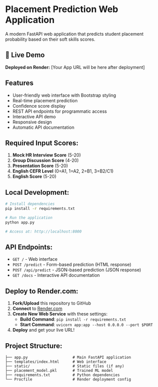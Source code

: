 # Placement Prediction Web Application

A modern FastAPI web application that predicts student placement probability based on their soft skills scores.

## 🚀 Live Demo
**Deployed on Render:** [Your App URL will be here after deployment]

## Features
- User-friendly web interface with Bootstrap styling
- Real-time placement prediction
- Confidence score display
- REST API endpoints for programmatic access
- Interactive API demo
- Responsive design
- Automatic API documentation

## Required Input Scores:
1. **Mock HR Interview Score** (5-20)
2. **Group Discussion Score** (4-20) 
3. **Presentation Score** (5-20)
4. **English CEFR Level** (0=A1, 1=A2, 2=B1, 3=B2/C1)
5. **English Score** (5-20)

## Local Development:

```bash
# Install dependencies
pip install -r requirements.txt

# Run the application
python app.py

# Access at: http://localhost:8000
```

## API Endpoints:

- `GET /` - Web interface
- `POST /predict` - Form-based prediction (HTML response)
- `POST /api/predict` - JSON-based prediction (JSON response)
- `GET /docs` - Interactive API documentation

## Deploy to Render.com:

1. **Fork/Upload** this repository to GitHub
2. **Connect** to [Render.com](https://render.com)
3. **Create New Web Service** with these settings:
   - **Build Command**: `pip install -r requirements.txt`
   - **Start Command**: `uvicorn app:app --host 0.0.0.0 --port $PORT`
4. **Deploy** and get your live URL!

## Project Structure:
```
├── app.py                    # Main FastAPI application
├── templates/index.html      # Web interface
├── static/                   # Static files (if any)
├── placement_model.pkl       # Trained ML model
├── requirements.txt          # Python dependencies
└── Procfile                  # Render deployment config
```